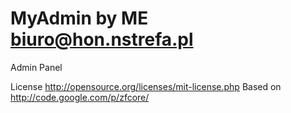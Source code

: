 MyAdmin by ME biuro@hon.nstrefa.pl
=======

Admin Panel

License http://opensource.org/licenses/mit-license.php
Based on http://code.google.com/p/zfcore/